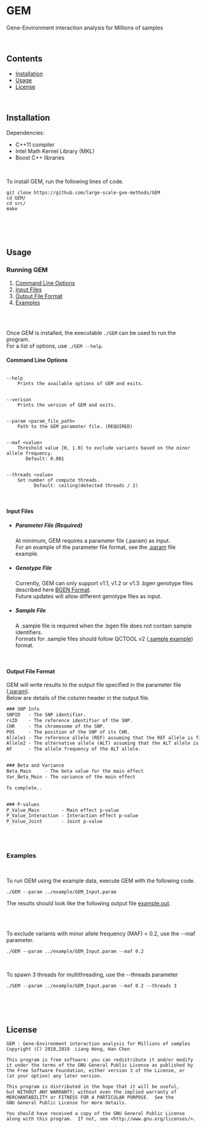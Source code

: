 # GEM  

Gene-Environment interaction analysis for Millions of samples  

<br />

## Contents
- [Installation](#installation)
- [Usage](#usage)
- [License](#license)

<br />

## Installation  
Dependencies:  
* C++11 compiler
* Intel Math Kernel Library (MKL)
* Boost C++ libraries

<br />

To install GEM, run the following lines of code.
 ```
 git clone https://github.com/large-scale-gxe-methods/GEM
 cd GEM/
 cd src/  
 make  
 ```

<br />
<br />
<br />

## Usage

### Running GEM

1. [Command Line Options](#command-line-options)  
1. [Input Files](#input-files)
1. [Output File Format](#output-file-format)
1. [Examples](#examples)

<br /> 
<br />

Once GEM is installed, the executable ```./GEM``` can be used to run the program.  
For a list of options, use ```./GEM --help```.  

#### Command Line Options

```

--help
    Prints the available options of GEM and exits.  
   
   
--verison
    Prints the version of GEM and exits.
   

--param <param_file_path>
    Path to the GEM paramater file. (REQUIRED)
   
   
--maf <value>
    Threshold value [0, 1.0] to exclude variants based on the minor allele frequency.
       Default: 0.001


--threads <value>
    Set number of compute threads.
    	  Default: ceiling(detected threads / 2)
```

<br /> 

#### Input Files

* ##### Parameter File (Required)
    At minimum, GEM requires a parameter file (.param) as input.  
    For an example of the parameter file format, see the [.param](https://github.com/large-scale-gxe-methods/GEM/blob/master/example/GEM_Input.param) file example.  

* ##### Genotype File
    Currently, GEM can only support v1.1, v1.2 or v1.3 .bgen genotype files described here [BGEN Format](https://www.well.ox.ac.uk/~gav/bgen_format/spec/latest.html).  
    Future updates will allow different genotype files as input.  

* ##### Sample File
    A .sample file is required when the .bgen file does not contain sample identifiers.  
    Formats for .sample files should follow QCTOOL v2 ([.sample example](https://www.well.ox.ac.uk/~gav/qctool_v2/documentation/sample_file_formats.html)) format.
    
<br /> 

#### Output File Format  

GEM will write results to the output file specified in the parameter file ([.param](https://github.com/large-scale-gxe-methods/GEM/blob/master/example/GEM_Input.param)).  
Below are details of the column header in the output file.  

```diff
### SNP Info
SNPID   - The SNP identifier.
rsID    - The reference identifier of the SNP.
CHR     - The chromosome of the SNP.
POS     - The position of the SNP of its CHR.
Allele1 - The reference allele (REF) assuming that the REF allele is first.
Allele2 - The alternative allele (ALT) assuming that the ALT allele is second.
AF      - The allele frequency of the ALT allele.


### Beta and Variance
Beta_Main     - The beta value for the main effect
Var_Beta_Main - The variance of the main effect

To complete..


### P-values
P_Value_Main        - Main effect p-value
P_Value_Interaction - Interaction effect p-value
P_Value_Joint       - Joint p-value
```

<br />
<br />

### Examples  
<br />

To run GEM using the example data, execute GEM with the following code.
```unix
./GEM --param ../example/GEM_Input.param
```
The results should look like the following output file [example.out](https://github.com/large-scale-gxe-methods/GEM/blob/master/example/example.out).

<br />
<br />

To exclude variants with minor allele frequency (MAF) < 0.2, use the --maf parameter.
```
./GEM --param ../example/GEM_Input.param --maf 0.2
```

<br />

To spawn 3 threads for multithreading, use the --threads parameter
```
./GEM --param ../example/GEM_Input.param --maf 0.2 --threads 3
```

<br />
<br />
<br />

## License 

 ```
 GEM : Gene-Environment interaction analysis for Millions of samples
 Copyright (C) 2018,2019  Liang Hong, Han Chen
 
 This program is free software: you can redistribute it and/or modify
 it under the terms of the GNU General Public License as published by
 the Free Software Foundation, either version 3 of the License, or
 (at your option) any later version.

 This program is distributed in the hope that it will be useful,
 but WITHOUT ANY WARRANTY; without even the implied warranty of
 MERCHANTABILITY or FITNESS FOR A PARTICULAR PURPOSE.  See the
 GNU General Public License for more details.

 You should have received a copy of the GNU General Public License
 along with this program.  If not, see <http://www.gnu.org/licenses/>.
 ```
